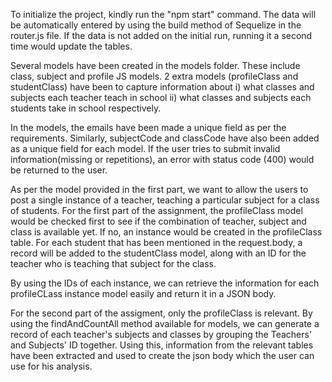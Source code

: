 To initialize the project, kindly run the "npm start" command. The data will be automatically entered by using the build method of Sequelize in the router.js file. If the data is not added on the initial run, running it a second time would update the tables.

Several models have been created in the models folder. These include class, subject and profile JS models.
2 extra models (profileClass and studentClass) have been to capture information about
i) what classes and subjects each teacher teach in school
ii) what classes and subjects each students take in school
respectively.

In the models, the emails have been made a unique field as per the requirements. Similarly, subjectCode and classCode have also been added as a unique field for each model.
If the user tries to submit invalid information(missing or repetitions), an error with status code (400) would be returned to the user.

As per the model provided in the first part, we want to allow the users to post a single instance of a teacher, teaching a particular subject for a class of students.
For the first part of the assignment, the profileClass model would be checked first to see if the combination of teacher, subject and class is available yet. If no, an instance would be
created in the profileClass table. For each student that has been mentioned in the request.body, a record will be added to the studentClass model, along with an ID for the teacher who is teaching that subject for the class.

By using the IDs of each instance, we can retrieve the information for each profileCLass instance model easily and return it in a JSON body.

For the second part of the assigment, only the profileClass is relevant. By using the findAndCountAll method available for models, we can generate a record of each teacher's subjects and classes
by grouping the Teachers' and Subjects' ID together. Using this, information from the relevant tables have been extracted and used to create the json body which the user can use for his analysis.
